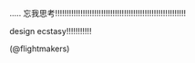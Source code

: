 .....
忘我思考!!!!!!!!!!!!!!!!!!!!!!!!!!!!!!!!!!!!!!!!!!!!!!!!!!!!!!!!!

design ecstasy!!!!!!!!!!!

(@flightmakers)
